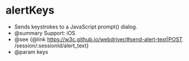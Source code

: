 # alertKeys

 * Sends keystrokes to a JavaScript prompt() dialog.
 * @summary Support: iOS
 * @see {@link https://w3c.github.io/webdriver/#send-alert-text|POST /session/:sessionId/alert_text}
 * @param keys

